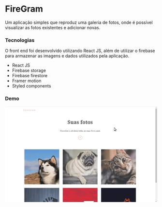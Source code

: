 # FireGram

Um aplicação simples que reproduz uma galeria de fotos, onde é possível visualizar as fotos existentes e adicionar novas.

### Tecnologias

O front end foi desenvolvido utilizando React JS, além de utilizar o firebase para armazenar as imagens e dados utilizados pela aplicação.

- React JS
- Firebase storage
- Firebase firestore
- Framer motion
- Styled components

### Demo

![firegram demo](src/assets/firegram.gif)
